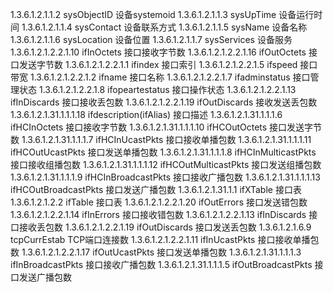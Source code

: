 1.3.6.1.2.1.1.2 sysObjectID 设备systemoid
1.3.6.1.2.1.1.3 sysUpTime 设备运行时间
1.3.6.1.2.1.1.4 sysContact 设备联系方式
1.3.6.1.2.1.1.5 sysName 设备名称
1.3.6.1.2.1.1.6 sysLocation 设备位置
1.3.6.1.2.1.1.7 sysServices 设备服务
1.3.6.1.2.1.2.2.1.10 ifInOctets 接口接收字节数
1.3.6.1.2.1.2.2.1.16 ifOutOctets 接口发送字节数
1.3.6.1.2.1.2.2.1.1 ifindex 接口索引
1.3.6.1.2.1.2.2.1.5 ifspeed 接口带宽
1.3.6.1.2.1.2.2.1.2 ifname 接口名称
1.3.6.1.2.1.2.2.1.7 ifadminstatus 接口管理状态
1.3.6.1.2.1.2.2.1.8 ifopeartestatus 接口操作状态
1.3.6.1.2.1.2.2.1.13 ifInDiscards 接口接收丢包数
1.3.6.1.2.1.2.2.1.19 ifOutDiscards 接收发送丢包数
1.3.6.1.2.1.31.1.1.1.18 ifdescription(ifAlias) 接口描述
1.3.6.1.2.1.31.1.1.1.6 ifHCInOctets 接口接收字节数
1.3.6.1.2.1.31.1.1.1.10 ifHCOutOctets 接口发送字节数
1.3.6.1.2.1.31.1.1.1.7 ifHCInUcastPkts 接口接收单播包数
1.3.6.1.2.1.31.1.1.1.11 ifHCOutUcastPkts 接口发送单播包数
1.3.6.1.2.1.31.1.1.1.8 ifHCInMulticastPkts 接口接收组播包数
1.3.6.1.2.1.31.1.1.1.12 ifHCOutMulticastPkts 接口发送组播包数
1.3.6.1.2.1.31.1.1.1.9 ifHCInBroadcastPkts 接口接收广播包数
1.3.6.1.2.1.31.1.1.1.13 ifHCOutBroadcastPkts 接口发送广播包数
1.3.6.1.2.1.31.1.1 ifXTable 接口表
1.3.6.1.2.1.2.2 ifTable 接口表
1.3.6.1.2.1.2.2.1.20 ifOutErrors 接口发送错包数
1.3.6.1.2.1.2.2.1.14 ifInErrors 接口接收错包数
1.3.6.1.2.1.2.2.1.13 ifInDiscards 接口接收丢包数
1.3.6.1.2.1.2.2.1.19 ifOutDiscards 接口发送丢包数
1.3.6.1.2.1.6.9 tcpCurrEstab TCP端口连接数
1.3.6.1.2.1.2.2.1.11 ifInUcastPkts 接口接收单播包数
1.3.6.1.2.1.2.2.1.17 ifOutUcastPkts 接口发送单播包数
1.3.6.1.2.1.31.1.1.1.3 ifInBroadcastPkts 接口接收广播包数
1.3.6.1.2.1.31.1.1.1.5 ifOutBroadcastPkts 接口发送广播包数


